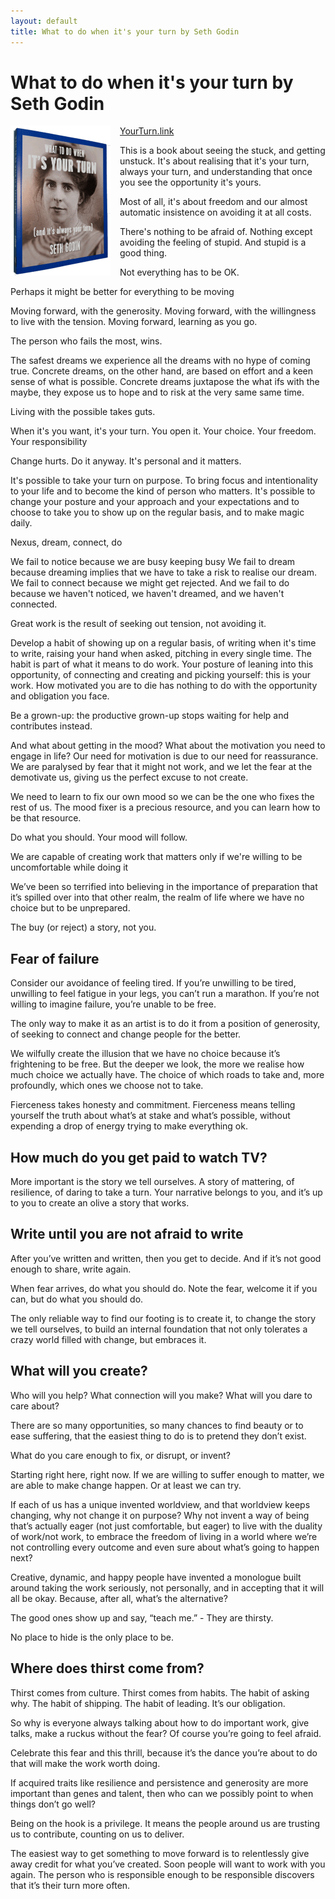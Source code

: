 ```yaml
---
layout: default
title: What to do when it's your turn by Seth Godin
---
```


# What to do when it's your turn by Seth Godin

[YourTurn.link](http://www.yourturn.link)
<img src="/images/your-turn.gif" style="float:left;width:160px;height:240px;padding-right:15px;">

This is a book about seeing the stuck, and getting unstuck. It's about realising that it's your turn, always your turn, and understanding that once you see the opportunity it's yours.

Most of all, it's about freedom and our almost automatic insistence on avoiding it at all costs.

There's nothing to be afraid of. Nothing except avoiding the feeling of stupid. And stupid is a good thing.

Not everything has to be OK.

Perhaps it might be better for everything to be moving

Moving forward, with the generosity. Moving forward, with the willingness to live with the tension. Moving forward, learning as you go.

The person who fails the most, wins.

The safest dreams we experience all the dreams with no hype of coming true.
Concrete dreams, on the other hand, are based on effort and a keen sense of what is possible. Concrete dreams juxtapose the what ifs with the maybe, they expose  us to hope and to risk at the very same same time.

Living with the possible takes guts.

When it's you want, it's your turn. You open it. Your choice. Your freedom. Your responsibility

Change hurts. Do it anyway. It's personal and it matters.

It's possible to take your turn on purpose. To bring focus and intentionality to your life and to become the kind of person who matters.
It's possible to change your posture and your approach and your expectations and to choose to take you to show up on the regular basis, and to make magic daily.

Nexus, dream, connect, do

We fail to notice because we are busy keeping busy
We fail to dream because dreaming implies that we have to take a risk to realise our dream.
We fail to connect because we might get rejected.
And we fail to do because we haven't noticed, we haven't dreamed, and we haven't connected.

Great work is the result of seeking out tension, not avoiding it.

Develop a habit of showing up on a regular basis, of writing when it's time to write, raising your hand when asked, pitching in every single time. The habit is part of what it means to do work. Your posture of leaning into this opportunity, of connecting and creating and picking yourself: this is your work. How motivated you are to die has nothing to do with the opportunity and obligation you face.

Be a grown-up: the productive grown-up stops waiting for help and contributes  instead.

And what about getting in the mood? What about the motivation you need to engage in life? Our need for motivation is due to our need for reassurance. We are paralysed by fear that it might not work, and we let the fear at the demotivate us, giving us the perfect excuse to not create.

We need to learn to fix our own mood so we can be the one who fixes the rest of us. The mood fixer is a precious resource, and you can learn how to be that resource.

Do what you should. Your mood will follow.

We are capable of creating work that matters only if we're willing to be uncomfortable while doing it

We’ve been so terrified into believing in the importance of preparation that it’s spilled over into that other realm, the realm of life where we have no choice but to be unprepared.

The buy (or reject) a story, not you.

## Fear of failure
Consider our avoidance of feeling tired. If you’re unwilling to be tired, unwilling to feel fatigue in your legs, you can’t run a marathon.
If you’re not willing to imagine failure, you’re unable to be free.

The only way to make it as an artist is to do it from a position of generosity, of seeking to connect and change people for the better.

We wilfully create the illusion that we have no choice because it’s frightening to be free. But the deeper we look, the more we realise how much choice we actually have. The choice of which roads to take and, more profoundly, which ones we choose not to take.

Fierceness takes honesty and commitment. Fierceness means telling yourself the truth about what’s at stake and what’s possible, without expending a drop of energy trying to make everything ok.

## How much do you get paid to watch TV?

More important is the story we tell ourselves. A story of mattering, of resilience, of daring to take a turn. Your narrative belongs to you, and it’s up to you to create an olive a story that works.

## Write until you are not afraid to write
After you’ve written and written, then you get to decide. And if it’s not good enough to share, write again.

When fear arrives, do what you should do. Note the fear, welcome it if you can, but do what you should do.

The only reliable way to find our footing is to create it, to change the story we tell ourselves, to build an internal foundation that not only tolerates a crazy world filled with change, but embraces it.

## What will you create?
Who will you help?
What connection will you make?
What will you dare to care about?

There are so many opportunities, so many chances to find beauty or to ease suffering, that the easiest thing to do is to pretend they don’t exist.

What do you care enough to fix, or disrupt, or invent?

Starting right here, right now. If we are willing to suffer enough to matter, we are able to make change happen. Or at least we can try.

If each of us has a unique invented worldview, and that worldview keeps changing, why not change it on purpose? Why not invent a way of being that’s actually eager (not just comfortable, but eager) to live with the duality of work/not work, to embrace the freedom of living in a world where we’re not controlling every outcome and even sure about what’s going to happen next?

Creative, dynamic, and happy people have invented a monologue built around taking the work seriously, not personally, and in accepting that it will all be okay. Because, after all, what’s the alternative?

The good ones show up and say, “teach me.” - They are thirsty.

No place to hide is the only place to be.

## Where does thirst come from?
Thirst comes from culture.
Thirst comes from habits. The habit of asking why. The habit of shipping. The habit of leading.
It’s our obligation.

So why is everyone always talking about how to do important work, give talks, make a ruckus without the fear? Of course you’re going to feel afraid.

Celebrate this fear and this thrill, because it’s the dance you’re about to do that will make the work worth doing.

If acquired traits like resilience and persistence and generosity are more important than genes and talent, then who can we possibly point to when things don’t go well?

Being on the hook is a privilege. It means the people around us are trusting us to contribute, counting on us to deliver.

The easiest way to get something to move forward is to relentlessly give away credit for what you’ve created.
Soon people will want to work with you again.
The person who is responsible enough to be responsible discovers that it’s their turn more often.
